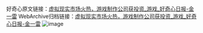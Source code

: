 好奇心原文链接：[虚拟现实市场火热，游戏制作公司获投资_游戏_好奇心日报-金一雷](https://www.qdaily.com/articles/5405.html)
WebArchive归档链接：[虚拟现实市场火热，游戏制作公司获投资_游戏_好奇心日报-金一雷](http://web.archive.org/web/20190623164713/https://www.qdaily.com/articles/5405.html)
![image](http://ww3.sinaimg.cn/large/007d5XDply1g3wh2zmrrwj30u02xp4qp)